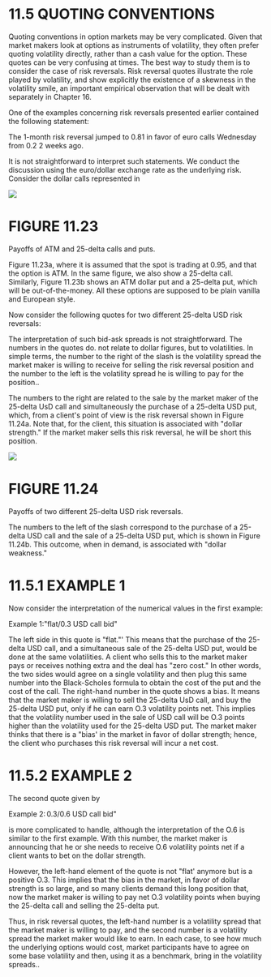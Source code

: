 # 11.5 QUOTING CONVENTIONS  

Quoting conventions in option markets may be very complicated. Given that market makers look at options as instruments of volatility, they often prefer quoting volatility directly, rather than a cash value for the option. These quotes can be very confusing at times. The best way to study them is to consider the case of risk reversals. Risk reversal quotes illustrate the role played by volatility, and show explicitly the existence of a skewness in the volatility smile, an important empirical observation that will be dealt with separately in Chapter 16.  

One of the examples concerning risk reversals presented earlier contained the following statement:  

The 1-month risk reversal jumped to 0.81 in favor of euro calls Wednesday from 0.2 2 weeks ago.  

It is not straightforward to interpret such statements. We conduct the discussion using the euro/dollar exchange rate as the underlying risk. Consider the dollar calls represented in  

![](e933a8f06646ad865897419dad86ef85c6e1c5a88315f53877a79e6140b0ab3d.jpg)  

# FIGURE 11.23  

Payoffs of ATM and 25-delta calls and puts.  

Figure 11.23a, where it is assumed that the spot is trading at 0.95, and that the option is ATM. In the same figure, we also show a 25-delta call. Similarly, Figure 11.23b shows an ATM dollar put and a 25-delta put, which will be out-of-the-money. All these options are supposed to be plain vanilla and European style.  

Now consider the following quotes for two different 25-delta USD risk reversals:  

The interpretation of such bid-ask spreads is not straightforward. The numbers in the quotes do. not relate to dollar figures, but to volatilities. In simple terms, the number to the right of the slash is the volatility spread the market maker is willing to receive for selling the risk reversal position and the number to the left is the volatility spread he is willing to pay for the position..  

The numbers to the right are related to the sale by the market maker of the 25-delta UsD call and simultaneously the purchase of a 25-delta USD put, which, from a client's point of view is the risk reversal shown in Figure 11.24a. Note that, for the client, this situation is associated with "dollar strength." If the market maker sells this risk reversal, he will be short this position.  

![](611f1cdba48ea62ecae15c9bdf4e2aabec1c67db79da33dd6472af811aa5e729.jpg)  

# FIGURE 11.24  

Payoffs of two different 25-delta USD risk reversals.  

The numbers to the left of the slash correspond to the purchase of a 25-delta USD call and the sale of a 25-delta USD put, which is shown in Figure 11.24b. This outcome, when in demand, is associated with "dollar weakness."  

# 11.5.1 EXAMPLE 1  

Now consider the interpretation of the numerical values in the first example:  

Example 1:"flat/0.3 USD call bid"  

The left side in this quote is "flat."' This means that the purchase of the 25-delta USD call, and a simultaneous sale of the 25-delta USD put, would be done at the same volatilities. A client who sells this to the market maker pays or receives nothing extra and the deal has "zero cost." In other words, the two sides would agree on a single volatility and then plug this same number into the Black-Scholes formula to obtain the cost of the put and the cost of the call. The right-hand number in the quote shows a bias. It means that the market maker is willing to sell the 25-delta UsD call, and buy the 25-delta USD put, only if he can earn O.3 volatility points net. This implies that the volatility number used in the sale of USD call will be O.3 points higher than the volatility used for the 25-delta USD put. The market maker thinks that there is a "bias' in the market in favor of dollar strength; hence, the client who purchases this risk reversal will incur a net cost.  

# 11.5.2 EXAMPLE 2  

The second quote given by  

Example $2\colon0.3/0.6$ USD call bid"  

is more complicated to handle, although the interpretation of the O.6 is similar to the first example. With this number, the market maker is announcing that he or she needs to receive O.6 volatility points net if a client wants to bet on the dollar strength.  

However, the left-hand element of the quote is not "flat' anymore but is a positive O.3. This implies that the bias in the market, in favor of dollar strength is so large, and so many clients demand this long position that, now the market maker is willing to pay net O.3 volatility points when buying the 25-delta call and selling the 25-delta put.  

Thus, in risk reversal quotes, the left-hand number is a volatility spread that the market maker is willing to pay, and the second number is a volatility spread the market maker would like to earn. In each case, to see how much the underlying options would cost, market participants have to agree on some base volatility and then, using it as a benchmark, bring in the volatility spreads..  

